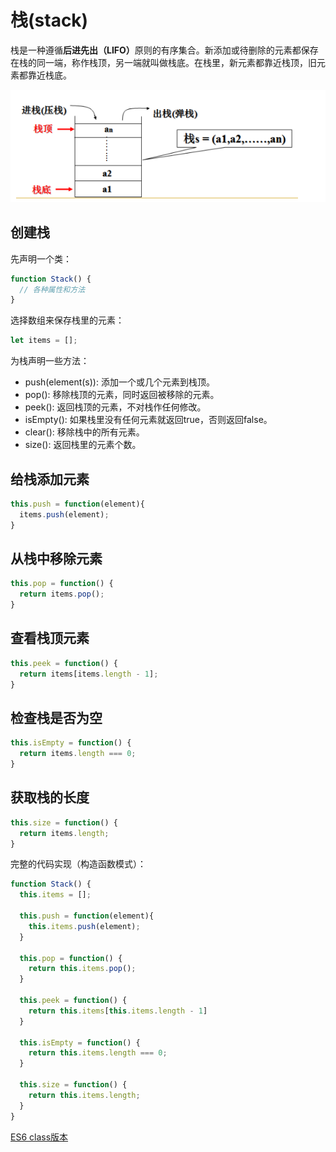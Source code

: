# 栈(stack)

栈是一种遵循<b>后进先出（LIFO）</b>原则的有序集合。新添加或待删除的元素都保存在栈的同一端，称作栈顶，另一端就叫做栈底。在栈里，新元素都靠近栈顶，旧元素都靠近栈底。

![stack](../image/stack.jpg)

## 创建栈

先声明一个类：

```javascript
function Stack() {
  // 各种属性和方法
}
```
选择数组来保存栈里的元素：

```javascript
let items = [];
```
为栈声明一些方法：

* push(element(s)): 添加一个或几个元素到栈顶。
* pop(): 移除栈顶的元素，同时返回被移除的元素。
* peek(): 返回栈顶的元素，不对栈作任何修改。
* isEmpty(): 如果栈里没有任何元素就返回true，否则返回false。
* clear(): 移除栈中的所有元素。
* size(): 返回栈里的元素个数。

## 给栈添加元素
```JavaScript
this.push = function(element){
  items.push(element);
}
```

## 从栈中移除元素
```javascript
this.pop = function() {
  return items.pop();
}
```

## 查看栈顶元素
```javascript
this.peek = function() {
  return items[items.length - 1];
}
```

## 检查栈是否为空
```javascript
this.isEmpty = function() {
  return items.length === 0;
}
```

## 获取栈的长度
```javascript
this.size = function() {
  return items.length;
}
```

完整的代码实现（构造函数模式）：

```javascript
function Stack() {
  this.items = [];
  
  this.push = function(element){
    this.items.push(element);
  }

  this.pop = function() {
    return this.items.pop();
  }

  this.peek = function() {
    return this.items[this.items.length - 1]
  }

  this.isEmpty = function() {
    return this.items.length === 0;
  }

  this.size = function() {
    return this.items.length;
  }
}
```

[ES6 class版本](stack.js)